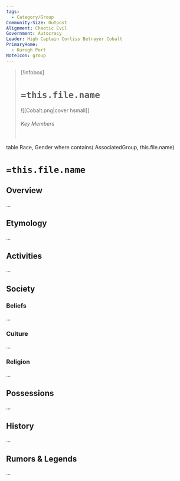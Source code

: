 ```yaml
---
tags:
  - Category/Group
Community-Size: Outpost
Alignment: Chaotic Evil
Government: Autocracy
Leader: High Captain Corliss Betrayer Cobalt
PrimaryHome:
  - Kurogh Port
NoteIcon: group
---
```




> [!infobox]
> # `=this.file.name`
> ![[Cobalt.png|cover hsmall]]
> ###### Key Members
> ```dataview
table Race, Gender
where contains( AssociatedGroup, this.file.name)

# `=this.file.name`
## Overview
...

## Etymology
...
## Activities
...

## Society
### Beliefs
...
### Culture
...

### Religion
...

## Possessions
...

## History
...

## Rumors & Legends
...


